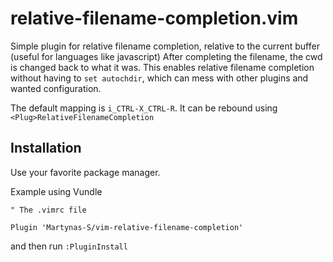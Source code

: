 # relative-filename-completion.vim

Simple plugin for relative filename completion, relative to the current
buffer (useful for languages like javascript)
After completing the filename, the cwd is changed back to what it was.
This enables relative filename completion without having to `set autochdir`, which
can mess with other plugins and wanted configuration.

The default mapping is `i_CTRL-X_CTRL-R`. It can be rebound using
`<Plug>RelativeFilenameCompletion`

## Installation

Use your favorite package manager.

Example using Vundle

```
" The .vimrc file

Plugin 'Martynas-S/vim-relative-filename-completion'
```
and then run `:PluginInstall`
